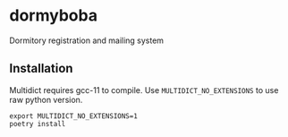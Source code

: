 # dormyboba
Dormitory registration and mailing system

## Installation

Multidict requires gcc-11 to compile. Use `MULTIDICT_NO_EXTENSIONS` to use raw python version.

```
export MULTIDICT_NO_EXTENSIONS=1
poetry install
```
